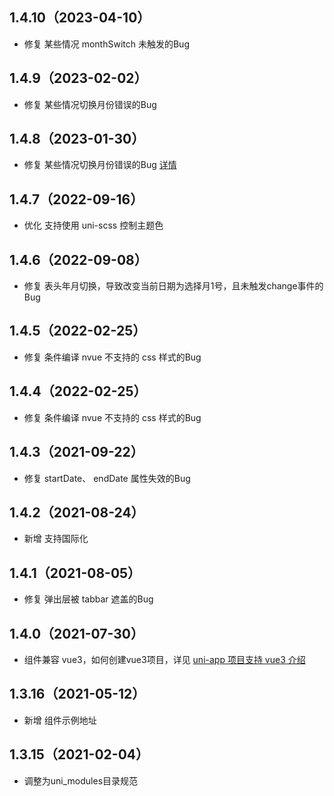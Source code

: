 ## 1.4.10（2023-04-10）

-   修复 某些情况 monthSwitch 未触发的Bug

## 1.4.9（2023-02-02）

-   修复 某些情况切换月份错误的Bug

## 1.4.8（2023-01-30）

-   修复 某些情况切换月份错误的Bug [详情](https://ask.dcloud.net.cn/question/161964)

## 1.4.7（2022-09-16）

-   优化 支持使用 uni-scss 控制主题色

## 1.4.6（2022-09-08）

-   修复 表头年月切换，导致改变当前日期为选择月1号，且未触发change事件的Bug

## 1.4.5（2022-02-25）

-   修复 条件编译 nvue 不支持的 css 样式的Bug

## 1.4.4（2022-02-25）

-   修复 条件编译 nvue 不支持的 css 样式的Bug

## 1.4.3（2021-09-22）

-   修复 startDate、 endDate 属性失效的Bug

## 1.4.2（2021-08-24）

-   新增 支持国际化

## 1.4.1（2021-08-05）

-   修复 弹出层被 tabbar 遮盖的Bug

## 1.4.0（2021-07-30）

-   组件兼容 vue3，如何创建vue3项目，详见 [uni-app 项目支持 vue3 介绍](https://ask.dcloud.net.cn/article/37834)

## 1.3.16（2021-05-12）

-   新增 组件示例地址

## 1.3.15（2021-02-04）

-   调整为uni_modules目录规范
